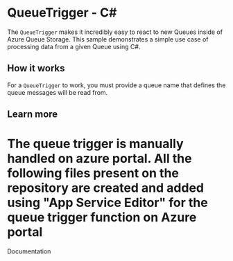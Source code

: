 # QueueTrigger - C<span>#</span>

The `QueueTrigger` makes it incredibly easy to react to new Queues inside of Azure Queue Storage. This sample demonstrates a simple use case of processing data from a given Queue using C#.

## How it works

For a `QueueTrigger` to work, you must provide a queue name that defines the queue messages will be read from.

## Learn more

# The queue trigger is manually handled on azure portal. All the following files present on the repository are created and added using "App Service Editor" for the queue trigger function on Azure portal

<TODO> Documentation
